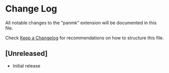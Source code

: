 # Change Log

All notable changes to the "panmk" extension will be documented in this file.

Check [Keep a Changelog](http://keepachangelog.com/) for recommendations on how to structure this file.

## [Unreleased]

- Initial release